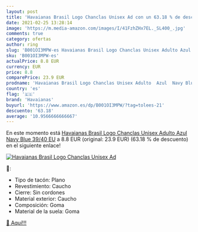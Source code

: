 ```yaml
---
layout: post
title: 'Havaianas Brasil Logo Chanclas Unisex Ad con un 63.18 % de descuento'
date: 2021-02-25 13:28:14
image: 'https://m.media-amazon.com/images/I/41FzhZHx7EL._SL400_.jpg'
comments: true
category: ofertas
author: ring
slug: 'B001OI3MPW-es Havaianas Brasil Logo Chanclas Unisex Adulto Azul Navy...'
sku: 'B001OI3MPW-es'
actualPrice: 8.8 EUR
currency: EUR
price: 8.8
comparePrice: 23.9 EUR
prodname: 'Havaianas Brasil Logo Chanclas Unisex Adulto  Azul  Navy Blue   39/40 EU'
country: 'es'
flag: '🇪🇸'
brand: 'Havaianas'
buyurl: 'https://www.amazon.es/dp/B001OI3MPW/?tag=tolees-21'
descuento: '63.18'
average: '10.9566666666667'
---
```


En este momento está [Havaianas Brasil Logo Chanclas Unisex Adulto  Azul  Navy Blue   39/40 EU](https://www.amazon.es/dp/B001OI3MPW/?tag=tolees-21) a 8.8 EUR (original: 23.9 EUR) (63.18 %  de descuento) en el siguiente enlace!

[![Havaianas Brasil Logo Chanclas Unisex Ad](https://m.media-amazon.com/images/I/41FzhZHx7EL._SL400_.jpg)](https://www.amazon.es/dp/B001OI3MPW/?tag=tolees-21)

🔎:

- Tipo de tacón: Plano
- Revestimiento: Caucho
- Cierre: Sin cordones
- Material exterior: Caucho
- Composición: Goma
- Material de la suela: Goma

[🛒 Aquí!!!](https://www.amazon.es/dp/B001OI3MPW/?tag=tolees-21)
